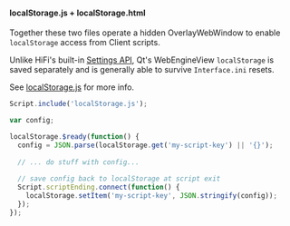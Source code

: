 #### localStorage.js + localStorage.html

Together these two files operate a hidden OverlayWebWindow to enable `localStorage` access from Client scripts.

Unlike HiFi's built-in [Settings API](https://readme.highfidelity.com/docs/settings-api), Qt's WebEngineView `localStorage` is saved separately
and is generally able to survive `Interface.ini` resets.

See [localStorage.js](#file-localStorage-js) for more info.

```javascript
Script.include('localStorage.js');

var config;

localStorage.$ready(function() {
  config = JSON.parse(localStorage.get('my-script-key') || '{}');
  
  // ... do stuff with config...
  
  // save config back to localStorage at script exit
  Script.scriptEnding.connect(function() {
    localStorage.setItem('my-script-key', JSON.stringify(config));
  });
});
```